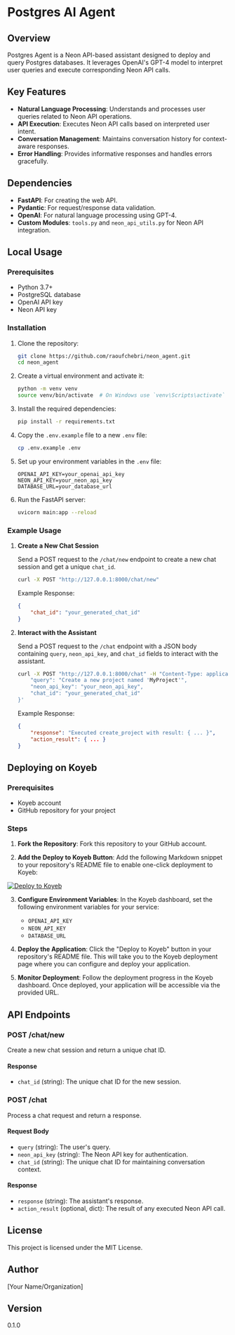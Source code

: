 # Postgres AI Agent

## Overview

Postgres Agent is a Neon API-based assistant designed to deploy and query Postgres databases. It leverages OpenAI's GPT-4 model to interpret user queries and execute corresponding Neon API calls.

## Key Features

- **Natural Language Processing**: Understands and processes user queries related to Neon API operations.
- **API Execution**: Executes Neon API calls based on interpreted user intent.
- **Conversation Management**: Maintains conversation history for context-aware responses.
- **Error Handling**: Provides informative responses and handles errors gracefully.

## Dependencies

- **FastAPI**: For creating the web API.
- **Pydantic**: For request/response data validation.
- **OpenAI**: For natural language processing using GPT-4.
- **Custom Modules**: `tools.py` and `neon_api_utils.py` for Neon API integration.

## Local Usage

### Prerequisites

- Python 3.7+
- PostgreSQL database
- OpenAI API key
- Neon API key

### Installation

1. Clone the repository:
    ```sh
    git clone https://github.com/raoufchebri/neon_agent.git
    cd neon_agent
    ```

2. Create a virtual environment and activate it:
    ```sh
    python -m venv venv
    source venv/bin/activate  # On Windows use `venv\Scripts\activate`
    ```

3. Install the required dependencies:
    ```sh
    pip install -r requirements.txt
    ```

4. Copy the `.env.example` file to a new `.env` file:
    ```sh
    cp .env.example .env
    ```

5. Set up your environment variables in the `.env` file:
    ```env
    OPENAI_API_KEY=your_openai_api_key
    NEON_API_KEY=your_neon_api_key
    DATABASE_URL=your_database_url
    ```

6. Run the FastAPI server:
    ```sh
    uvicorn main:app --reload
    ```

### Example Usage

1. **Create a New Chat Session**

   Send a POST request to the `/chat/new` endpoint to create a new chat session and get a unique `chat_id`.

   ```sh
   curl -X POST "http://127.0.0.1:8000/chat/new"
   ```

   Example Response:
   ```json
   {
       "chat_id": "your_generated_chat_id"
   }
   ```

2. **Interact with the Assistant**

   Send a POST request to the `/chat` endpoint with a JSON body containing `query`, `neon_api_key`, and `chat_id` fields to interact with the assistant.

   ```sh
   curl -X POST "http://127.0.0.1:8000/chat" -H "Content-Type: application/json" -d '{
       "query": "Create a new project named 'MyProject'",
       "neon_api_key": "your_neon_api_key",
       "chat_id": "your_generated_chat_id"
   }'
   ```

   Example Response:
   ```json
   {
       "response": "Executed create_project with result: { ... }",
       "action_result": { ... }
   }
   ```

## Deploying on Koyeb

### Prerequisites

- Koyeb account
- GitHub repository for your project

### Steps

1. **Fork the Repository**: Fork this repository to your GitHub account.

2. **Add the Deploy to Koyeb Button**: Add the following Markdown snippet to your repository's README file to enable one-click deployment to Koyeb:

[![Deploy to Koyeb](https://www.koyeb.com/static/images/deploy/button.svg)](https://app.koyeb.com/deploy?type=git&builder=buildpack&repository=github.com/raoufchebri/neon_agent&branch=main&name=neon-api-assistant)

3. **Configure Environment Variables**: In the Koyeb dashboard, set the following environment variables for your service:
    - `OPENAI_API_KEY`
    - `NEON_API_KEY`
    - `DATABASE_URL`

4. **Deploy the Application**: Click the "Deploy to Koyeb" button in your repository's README file. This will take you to the Koyeb deployment page where you can configure and deploy your application.

5. **Monitor Deployment**: Follow the deployment progress in the Koyeb dashboard. Once deployed, your application will be accessible via the provided URL.

## API Endpoints

### POST /chat/new

Create a new chat session and return a unique chat ID.

#### Response

- `chat_id` (string): The unique chat ID for the new session.

### POST /chat

Process a chat request and return a response.

#### Request Body

- `query` (string): The user's query.
- `neon_api_key` (string): The Neon API key for authentication.
- `chat_id` (string): The unique chat ID for maintaining conversation context.

#### Response

- `response` (string): The assistant's response.
- `action_result` (optional, dict): The result of any executed Neon API call.

## License

This project is licensed under the MIT License.

## Author

[Your Name/Organization]

## Version

0.1.0
